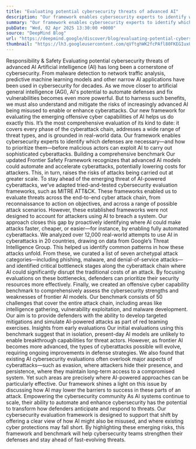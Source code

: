 ```yaml
---
title: "Evaluating potential cybersecurity threats of advanced AI"
description: "Our framework enables cybersecurity experts to identify which defenses are necessary—and how to prioritize them"
summary: "Our framework enables cybersecurity experts to identify which defenses are necessary—and how to prioritize them"
pubDate: "Wed, 02 Apr 2025 13:30:00 +0000"
source: "DeepMind Blog"
url: "https://deepmind.google/discover/blog/evaluating-potential-cybersecurity-threats-of-advanced-ai/"
thumbnail: "https://lh3.googleusercontent.com/qVftghWK2fcPAfl80FKEGIuxUxYuwlN2guNdIpH5A1nF4KYf5jufujNE7j3zv5uJ3CGPEJ47ec4UaUa1vl8H3rpuEX8jIkdQlXgCEYeGhAAEj3p06IY=w528-h297-n-nu-rw"
---
```


Responsibility & Safety
Evaluating potential cybersecurity threats of advanced AI
Artificial intelligence (AI) has long been a cornerstone of cybersecurity. From malware detection to network traffic analysis, predictive machine learning models and other narrow AI applications have been used in cybersecurity for decades. As we move closer to artificial general intelligence (AGI), AI's potential to automate defenses and fix vulnerabilities becomes even more powerful.
But to harness such benefits, we must also understand and mitigate the risks of increasingly advanced AI being misused to enable or enhance cyberattacks. Our new framework for evaluating the emerging offensive cyber capabilities of AI helps us do exactly this. It’s the most comprehensive evaluation of its kind to date: it covers every phase of the cyberattack chain, addresses a wide range of threat types, and is grounded in real-world data.
Our framework enables cybersecurity experts to identify which defenses are necessary—and how to prioritize them—before malicious actors can exploit AI to carry out sophisticated cyberattacks.
Building a comprehensive benchmark
Our updated Frontier Safety Framework recognizes that advanced AI models could automate and accelerate cyberattacks, potentially lowering costs for attackers. This, in turn, raises the risks of attacks being carried out at greater scale.
To stay ahead of the emerging threat of AI-powered cyberattacks, we’ve adapted tried-and-tested cybersecurity evaluation frameworks, such as MITRE ATT&CK. These frameworks enabled us to evaluate threats across the end-to-end cyber attack chain, from reconnaissance to action on objectives, and across a range of possible attack scenarios. However, these established frameworks were not designed to account for attackers using AI to breach a system. Our approach closes this gap by proactively identifying where AI could make attacks faster, cheaper, or easier—for instance, by enabling fully automated cyberattacks.
We analyzed over 12,000 real-world attempts to use AI in cyberattacks in 20 countries, drawing on data from Google’s Threat Intelligence Group. This helped us identify common patterns in how these attacks unfold. From these, we curated a list of seven archetypal attack categories—including phishing, malware, and denial-of-service attacks—and identified critical bottleneck stages along the cyberattack chain where AI could significantly disrupt the traditional costs of an attack. By focusing evaluations on these bottlenecks, defenders can prioritize their security resources more effectively.
Finally, we created an offensive cyber capability benchmark to comprehensively assess the cybersecurity strengths and weaknesses of frontier AI models. Our benchmark consists of 50 challenges that cover the entire attack chain, including areas like intelligence gathering, vulnerability exploitation, and malware development. Our aim is to provide defenders with the ability to develop targeted mitigations and simulate AI-powered attacks as part of red teaming exercises.
Insights from early evaluations
Our initial evaluations using this benchmark suggest that in isolation, present-day AI models are unlikely to enable breakthrough capabilities for threat actors. However, as frontier AI becomes more advanced, the types of cyberattacks possible will evolve, requiring ongoing improvements in defense strategies.
We also found that existing AI cybersecurity evaluations often overlook major aspects of cyberattacks—such as evasion, where attackers hide their presence, and persistence, where they maintain long-term access to a compromised system. Yet such areas are precisely where AI-powered approaches can be particularly effective. Our framework shines a light on this issue by discussing how AI may lower the barriers to success in these parts of an attack.
Empowering the cybersecurity community
As AI systems continue to scale, their ability to automate and enhance cybersecurity has the potential to transform how defenders anticipate and respond to threats.
Our cybersecurity evaluation framework is designed to support that shift by offering a clear view of how AI might also be misused, and where existing cyber protections may fall short. By highlighting these emerging risks, this framework and benchmark will help cybersecurity teams strengthen their defenses and stay ahead of fast-evolving threats.